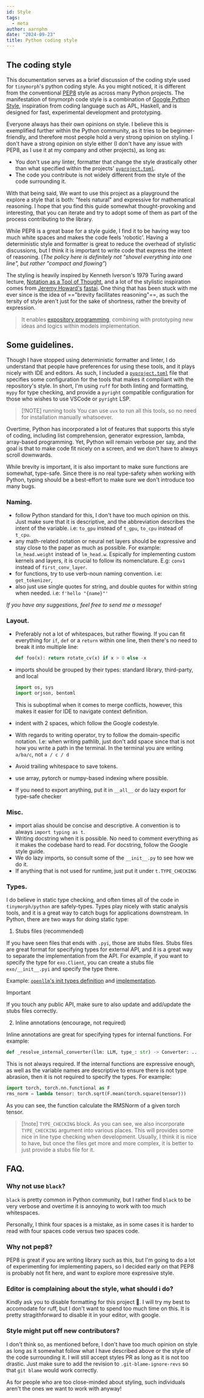 ```yaml
---
id: Style
tags:
  - meta
author: aarnphm
date: "2024-09-23"
title: Python coding style
---
```


## The coding style

This documentation serves as a brief discussion of the coding style used for
`tinymorph`'s python coding style. As you might noticed, it is different from the conventional
[PEP8](https://peps.python.org/pep-0008/) style as across many Python projects.
The manifestation of tinymorph code style is a combination of [Google Python Style](https://google.github.io/styleguide/pyguide.html),
inspiration from coding language such as APL, Haskell, and is designed for fast,
experimental development and prototyping.

Everyone always has their own opinions on style. I believe this is exemplified
further within the Python community, as it tries to be beginner-friendly, and
therefore most people hold a very strong opinion on styling. I don't have a
strong opinion on style either (I don't have any issue with PEP8, as I use it
at my company and other projects), as long as:

- You don't use any linter, formatter that change the style drastically other
  than what specified within the projects' [`pyproject.toml`](https://github.com/aarnphm/tinymorph/blob/main/pyproject.toml).
- The code you contribute is not widely different from the style of the code
  surrounding it.

With that being said, We want to use this project as a playground the explore a
style that is both: "feels natural" and expressive for mathematical reasoning. I
hope that you find this guide somewhat thought-provoking and interesting, that
you can iterate and try to adopt some of them as part of the process
contributing to the library.

While PEP8 is a great base for a style guide, I find it to be having way too
much white spaces and makes the code feels 'robotic'. Having a deterministic
style and formatter is great to reduce the overhead of stylistic discussions,
but I think it is important to write code that express the intent of reasoning.
(_The policy here is definitely not "shovel everything into one line", but
rather "compact and flowing"_)

The styling is heavily inspired by Kenneth Iverson's 1979 Turing award lecture, [Notation as a Tool of Thought](https://www.eecg.toronto.edu/~jzhu/csc326/readings/iverson.pdf),
and a lot of the stylistic inspiration comes from [Jeremy Howard's](https://jeremy.fast.ai/) [fastai](https://docs.fast.ai/). One
thing that has been stuck with me ever since is the idea of =="brevity facilitates
reasoning"==, as such the tersity of style aren't just for the sake of shortness,
rather the brevity of expression.

> It enables [expository programming](http://archive.vector.org.uk/art10000980), combining with prototyping new ideas and logics within models implementation.

## Some guidelines.

Though I have stopped using deterministic formatter and linter, I do understand
that people have preferences for using these tools, and it plays nicely with IDE
and editors. As such, I included a [`pyproject.toml`](https://github.com/aarnphm/tinymorph/blob/main/pyproject.toml) file
that specifies some configuration for the tools that makes it compiliant with
the repository's style. In short, I'm using `ruff` for both linting and formatting,
`mypy` for type checking, and provide a `pyright` compatible configuration for those
who wishes to use VSCode or `pyright` LSP.

> [!NOTE] running tools
> You can use `uvx` to run all this tools, so no need for installation manually whatsoever.

Overtime, Python has incorporated a lot of features that supports this style of
coding, including list comprehension, generator expression, lambda, array-based
programming. Yet, Python will remain verbose per say, and the goal is that to
make code fit nicely on a screen, and we don't have to always scroll downwards.

While brevity is important, it is also important to make sure functions are
somewhat, type-safe. Since there is no real type-safety when working with
Python, typing should be a best-effort to make sure we don't introduce too many
bugs.

### Naming.

- follow Python standard for this, I don't have too much opinion on this. Just
  make sure that it is descriptive, and the abbreviation describes the intent of
  the variable. i.e: `to_gpu` instead of `t_gpu`, `to_cpu` instead of `t_cpu`.
- any math-related notation or neural net layers should be expressive and stay
  close to the paper as much as possible. For example: `lm_head.weight` instead
  of `lm_head.w`. Espically for implementing custom kernels and layers, it is
  crucial to follow its nomenclature. E.g: `conv1` instead of
  `first_conv_layer`.
- for functions, try to use verb-noun naming convention. i.e: `get_tokenizer`,
- also just use single quotes for string, and double quotes for within string when needed.
  i.e: `f'hello "{name}"'`

_If you have any suggestions, feel free to send me a message!_

### Layout.

- Preferably not a lot of whitespaces, but rather flowing. If you can fit
  everything for `if`, `def` or a `return` within one line, then there's no need
  to break it into multiple line:

  ```python
  def foo(x): return rotate_cv(x) if x > 0 else -x
  ```

- imports should be grouped by their types: standard library, third-party, and local

  ```python
  import os, sys
  import orjson, bentoml
  ```

  This is suboptimal when it comes to merge conflicts, however, this makes it easier for IDE to navigate context definition.

- indent with 2 spaces, which follow the Google codestyle.

- With regards to writing operator, try to follow the domain-specific notation.
  I.e: when writing pathlib, just don't add space since that is not how you
  write a path in the terminal. In the terminal you are writing `a/ba/c`, not `a / c / d`

- Avoid trailing whitespace to save tokens.

- use array, pytorch or numpy-based indexing where possible.

- If you need to export anything, put it in `__all__` or do lazy export for type-safe checker

### Misc.

- import alias should be concise and descriptive. A convention is to always `import typing as t`.
- Writing docstring when it is possible. No need to comment everything as it
  makes the codebase hard to read. For docstring, follow the Google style guide.
- We do lazy imports, so consult some of the `__init__.py` to see how we do it.
- If anything that is not used for runtime, just put it under `t.TYPE_CHECKING`

### Types.

I do believe in static type checking, and often times all of the code in `tinymorph/python` are safely-types.
Types play nicely with static analysis tools, and it is a great way to catch bugs for applications
downstream. In Python, there are two ways for doing static type:

1. Stubs files (recommended)

If you have seen files that ends with `.pyi`, those are stubs files. Stubs files are great format
for specifying types for external API, and it is a great way to separate the implementation from
the API. For example, if you want to specify the type for `exo.Client`, you can create
a stubs file `exo/__init__.pyi` and specify the type there.

Example: [`openllm`'s init types definition](https://github.com/bentoml/OpenLLM/blob/v0.5/openllm-python/src/_openllm_tiny/__init__.pyi) and [implementation](https://github.com/bentoml/OpenLLM/blob/v0.5/openllm-python/src/_openllm_tiny/__init__.py).

> [!important]
> If you touch any public API, make sure to also update and add/update the stubs files correctly.

2. Inline annotations (encourage, not required)

Inline annotations are great for specifying types for internal functions. For example:

```python
def _resolve_internal_converter(llm: LLM, type_: str) -> Converter: ...
```

This is not always required. If the internal functions are expressive enough, as well
as the variable names are descriptive to ensure there is not type abrasion, then it is not
required to specify the types. For example:

```python
import torch, torch.nn.functional as F
rms_norm = lambda tensor: torch.sqrt(F.mean(torch.square(tensor)))
```

As you can see, the function calculate the RMSNorm of a given torch tensor.

> [!note] `TYPE_CHECKING` block.
> As you can see, we also incorporate `TYPE_CHECKING` argument into various places.
> This will provides some nice in line type checking when development. Usually, I think
> it is nice to have, but once the files get more and more complex, it is better to just
> provide a stubs file for it.

## FAQ.

### Why not use `black`?

`black` is pretty common in Python community, but I rather find `black` to be very
verbose and overtime it is annoying to work with too much whitespaces.

Personally, I think four spaces is a mistake, as in some cases it is harder to read
with four spaces code versus two spaces code.

### Why not pep8?

PEP8 is great if you are writing library such as this, but I'm going to do a lot
of experimenting for implementing papers, so I decided early on that PEP8 is
probably not fit here, and want to explore more expressive style.

### Editor is complaining about the style, what should i do?

Kindly ask you to disable formatting for this project 🤗. I will try my best to
accomodate for ruff, but I don't want to spend too much time on this.
It is pretty stragithforward to disable it in your editor, with google.

### Style might put off new contributors?

I don't think so, as mentioned before, I don't have too much opinion on style as
long as it somewhat follow what I have described above or the style of the code
surrounding it. I will still accept styles PR as long as it is not too drastic.
Just make sure to add the revision to `.git-blame-ignore-revs` so that
`git blame` would work correctly.

As for people who are too close-minded about styling, such individuals aren't
the ones we want to work with anyway!
